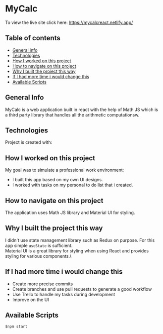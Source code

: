 # MyCalc
To view the live site click here: https://mycalcreact.netlify.app/
## Table of contents
* [General info](#general-info)
* [Technologies](#technologies)
* [How I worked on this project](#how-i-worked-on-this-project)
* [How to navigate on this project](#how-to-navigate-on-this-project)
* [Why I built the project this way](#why-i-built-the-project-this-way)
* [If I had more time i would change this](#if-i-had-more-time-i-would-change-this)
* [Available Scripts](#available-scripts)
## General Info
MyCalc is a web application built in react with the help of Math JS which is a third party library that handles all the arithmetic computationsw.
## Technologies
Project is created with:


## How I worked on this project
My goal was to simulate a professional work environment:
- I built this app based on my own UI designs.
- I worked with tasks on my personal to do list that i created.
## How to navigate on this project
The application uses Math JS library and Material UI for styling.
## Why I built the project this way
I didn't use state management library such as Redux on purpose. For this app simple ```useState``` is sufficient.\
Material UI is a great library for styling when using React and provides styling for various components.\
## If I had more time i would change this
- Create more precise commits
- Create branches and use pull requests to generate a good workflow
- Use Trello to handle my tasks during development
- Improve on the UI
## Available Scripts
```
$npm start
```





